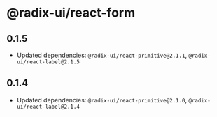 # @radix-ui/react-form

## 0.1.5

- Updated dependencies: `@radix-ui/react-primitive@2.1.1`, `@radix-ui/react-label@2.1.5`

## 0.1.4

- Updated dependencies: `@radix-ui/react-primitive@2.1.0`, `@radix-ui/react-label@2.1.4`
